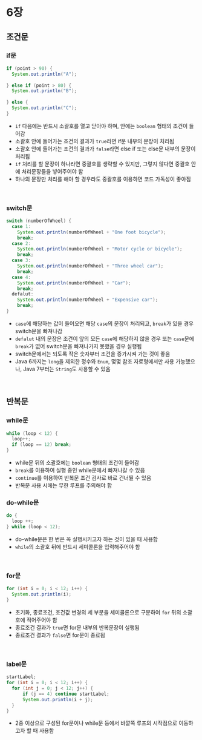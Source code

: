 # 6장
## 조건문
### if문
``` java
if (point > 90) {
  System.out.println("A");
  
} else if (point > 80) {
  System.out.println("B");
  
} else {
  System.out.println("C");
}
```
* `if` 다음에는 반드시 소괄호를 열고 닫아야 하며, 안에는 `boolean` 형태의 조건이 들어감
* 소괄호 안에 들어가는 조건의 결과가 `true`라면 if문 내부의 문장이 처리됨
* 소괄호 안에 들어가는 조건의 결과가 `false`라면 else if 또는 else문 내부의 문장이 처리됨
* `if` 처리를 할 문장이 하나라면 중괄호를 생략할 수 있지만, 그렇지 않다면 중괄호 안에 처리문장들을 넣어주어야 함
* 하나의 문장만 처리를 해야 할 경우라도 중괄호를 이용하면 코드 가독성이 좋아짐
<br>

### switch문
``` java
switch (numberOfWheel) {
  case 1: 
    System.out.println(numberOfWheel + "One foot bicycle");
    break;
  case 2: 
    System.out.println(numberOfWheel + "Motor cycle or bicycle");
    break;
  case 3: 
    System.out.println(numberOfWheel + "Three wheel car");
    break;
  case 4: 
    System.out.println(numberOfWheel + "Car");
    break;
  defalut:
    System.out.println(numberOfWheel + "Expensive car");
    break;
}
```
* `case`에 해당하는 값이 들어오면 해당 `case`의 문장이 처리되고, `break`가 있을 경우 switch문을 빠져나감
* `defalut` 내의 문장은 조건이 앞의 모든 `case`에 해당하지 않을 경우 또는 `case`문에 `break`가 없어 switch문을 빠져나가지 못했을 경우 실행됨
* switch문에서는 되도록 작은 숫자부터 조건을 증가시켜 가는 것이 좋음
* Java 6까지는 `long`을 제외한 정수와 `Enum`, 몇몇 참조 자료형에서만 사용 가능했으나, Java 7부터는 `String`도 사용할 수 있음
<br>

## 반복문
### while문
``` java
while (loop < 12) {
  loop++;
  if (loop == 12) break;
}
```
* while문 뒤의 소괄호에는 `boolean` 형태의 조건이 들어감
* `break`를 이용하여 실행 중인 while문에서 빠져나갈 수 있음
* `continue`를 이용하여 반복문 조건 검사로 바로 건너뛸 수 있음
* 반복문 사용 시에는 무한 루프를 주의해야 함

### do-while문
``` java
do {
  loop ++;
} while (loop < 12);
```
* do-while문은 한 번은 꼭 실행시키고자 하는 것이 있을 때 사용함
* `while`의 소괄호 뒤에 반드시 세미콜론을 입력해주어야 함
<br>

### for문
``` java
for (int i = 0; i < 12; i++) {
  System.out.println(i);
}
```
* 초기화, 종료조건, 조건값 변경의 세 부분을 세미콜론으로 구분하여 `for` 뒤의 소괄호에 적어주어야 함
* 종료조건 결과가 `true`면 for문 내부의 반복문장이 실행됨
* 종료조건 결과가 `false`면 for문이 종료됨
<br>

### label문
``` java
startLabel;
for (int i = 0; i < 12; i++) {
  for (int j = 0; j < 12; j++) {
      if (j == 4) continue startLabel;
      System.out.println(i + j);
  }
}
```
* 2중 이상으로 구성된 for문이나 while문 등에서 바깥쪽 루프의 시작점으로 이동하고자 할 때 사용함


